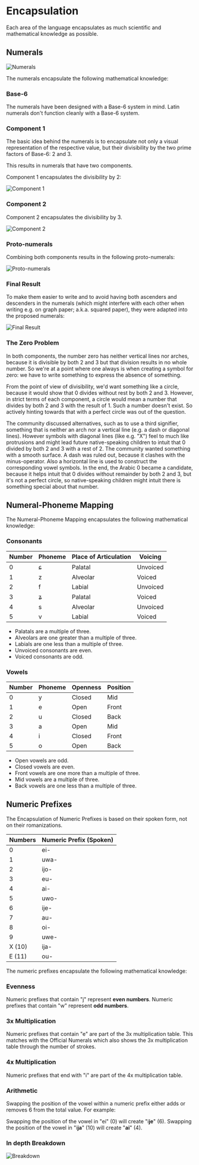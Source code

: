# Encapsulation

Each area of the language encapsulates as much scientific and mathematical
knowledge as possible.

## Numerals

![Numerals](/elp-documentation/img/numbers/Numerals.png)

The numerals encapsulate the following mathematical knowledge:

### Base-6

The numerals have been designed with a Base-6 system in mind. Latin numerals
don't function cleanly with a Base-6 system.

### Component 1

The basic idea behind the numerals is to encapsulate not only a visual representation of the respective value, but their divisibility by the two prime factors of Base-6: 2 and 3.

This results in numerals that have two components.

Component 1 encapsulates the divisibility by 2:

![Component 1](/elp-documentation/img/numbers/Component01.png)

### Component 2

Component 2 encapsulates the divisibility by 3.

![Component 2](/elp-documentation/img/numbers/Component02.png)

### Proto-numerals

Combining both components results in the following proto-numerals:

![Proto-numerals](/elp-documentation/img/numbers/ProtoNumerals.png)

### Final Result

To make them easier to write and to avoid having both ascenders and descenders in the numerals (which might interfere with each other when writing e.g. on graph paper; a.k.a. squared paper), they were adapted into the proposed numerals:

![Final Result](/elp-documentation/img/numbers/FinalResult.png)

### The Zero Problem

In both components, the number zero has neither vertical lines nor arches, because it is divisible by both 2 and 3 but that division results in no whole number. So we're at a point where one always is when creating a symbol for zero: we have to write something to express the absence of something.

From the point of view of divisibility, we'd want something like a circle, because it would show that 0 divides without rest by both 2 and 3. However, in strict terms of each component, a circle would mean a number that divides by both 2 and 3 with the result of 1. Such a number doesn't exist. So actively hinting towards that with a perfect circle was out of the question.

The community discussed alternatives, such as to use a third signifier, something that is neither an arch nor a vertical line (e.g. a dash or diagonal lines). However symbols with diagonal lines (like e.g. "X") feel to much like protrusions and might lead future native-speaking children to intuit that 0 divided by both 2 and 3 with a rest of 2. The community wanted something with a smooth surface. A dash was ruled out, because it clashes with the minus-operator. Also a horizontal line is used to construct the corresponding vowel symbols. In the end, the Arabic 0 became a candidate, because it helps intuit that 0 divides without remainder by both 2 and 3, but it's not a perfect circle, so native-speaking children might intuit there is something special about that number.

## Numeral-Phoneme Mapping

The Numeral-Phoneme Mapping encapsulates the following mathematical knowledge:

### Consonants

| Number | Phoneme | Place of Articulation | Voicing  |
| ------ | ------- | --------------------- | -------- |
| 0      | ɕ       | Palatal               | Unvoiced |
| 1      | z       | Alveolar              | Voiced   |
| 2      | f       | Labial                | Unvoiced |
| 3      | ʑ       | Palatal               | Voiced   |
| 4      | s       | Alveolar              | Unvoiced |
| 5      | v       | Labial                | Voiced   |

- Palatals are a multiple of three.
- Alveolars are one greater than a multiple of three.
- Labials are one less than a multiple of three.
- Unvoiced consonants are even.
- Voiced consonants are odd.

### Vowels

| Number | Phoneme | Openness | Position |
| ------ | ------- | -------- | -------- |
| 0      | y       | Closed   | Mid      |
| 1      | e       | Open     |	Front    |
| 2      | u       | Closed   |	Back     |
| 3      | a       | Open     |	Mid      |
| 4      | i       | Closed   |	Front    |
| 5      | o       | Open     |	Back     |

- Open vowels are odd.
- Closed vowels are even.
- Front vowels are one more than a multiple of three.
- Mid vowels are a multiple of three.
- Back vowels are one less than a multiple of three.

## Numeric Prefixes

The Encapsulation of Numeric Prefixes is based on their spoken form, not on their romanizations.

| Numbers | Numeric Prefix (Spoken) |
| ------- | ----------------------- |
| 0       | ei-                     |
| 1       | uwa-                    |
| 2       | ijo-                    |
| 3       | eu-                     |
| 4       | ai-                     |
| 5       | uwo-                    |
| 6       | ije-                    |
| 7       | au-                     |
| 8       | oi-                     |
| 9       | uwe-                    |
| X (10)  | ija-                    |
| E (11)  | ou-                     |

The numeric prefixes encapsulate the following mathematical knowledge:

### Evenness

Numeric prefixes that contain "j" represent **even numbers**.
Numeric prefixes that contain "w" represent **odd numbers**.

### 3x Multiplication

Numeric prefixes that contain "e" are part of the 3x multiplication table. This
matches with the Official Numerals which also shows the 3x multiplication table
through the number of strokes.

### 4x Multiplication

Numeric prefixes that end with "i" are part of the 4x multiplication table.

### Arithmetic

Swapping the position of the vowel within a numeric prefix either adds or
removes 6 from the total value. For example:

Swapping the position of the vowel in "ei" (0) will create "i**je**" (6).
Swapping the position of the vowel in "i**ja**" (10) will create "**ai**" (4).

### In depth Breakdown

![Breakdown](/elp-documentation/img/NumericPrefix.png)

